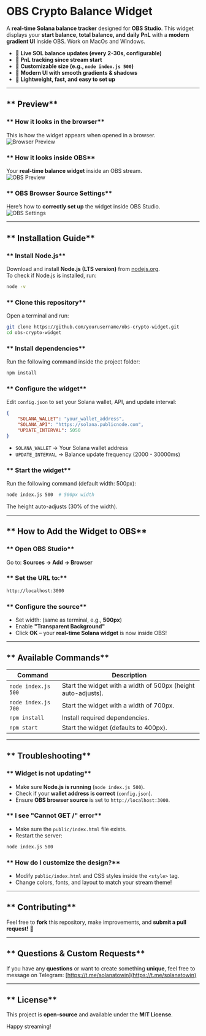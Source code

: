 # **OBS Crypto Balance Widget**   

A **real-time Solana balance tracker** designed for **OBS Studio**. This widget displays your **start balance, total balance, and daily PnL** with a **modern gradient UI** inside OBS. Work on MacOs and Windows.  

- 🔹 **Live SOL balance updates (every 2-30s, configurable)**  
- 🔹 **PnL tracking since stream start**  
- 🔹 **Customizable size (e.g., `node index.js 500`)**  
- 🔹 **Modern UI with smooth gradients & shadows**  
- 🔹 **Lightweight, fast, and easy to set up**  

---

## ** Preview**  

### ** How it looks in the browser**  
This is how the widget appears when opened in a browser.  
![Browser Preview](screens/1.png)  

### ** How it looks inside OBS**  
Your **real-time balance widget** inside an OBS stream.  
![OBS Preview](screens/2.png)  

### ** OBS Browser Source Settings**  
Here’s how to **correctly set up** the widget inside OBS Studio.  
![OBS Settings](screens/3.png)  

---

## ** Installation Guide**  

### ** Install Node.js**  
Download and install **Node.js (LTS version)** from [nodejs.org](https://nodejs.org/).  
To check if Node.js is installed, run:  
```sh
node -v
```

### ** Clone this repository**  
Open a terminal and run:  
```sh
git clone https://github.com/yourusername/obs-crypto-widget.git
cd obs-crypto-widget
```

### ** Install dependencies**  
Run the following command inside the project folder:  
```sh
npm install
```

### ** Configure the widget**  
Edit `config.json` to set your Solana wallet, API, and update interval:  
```json
{
    "SOLANA_WALLET": "your_wallet_address",
    "SOLANA_API": "https://solana.publicnode.com",
    "UPDATE_INTERVAL": 5050
}
```
- `SOLANA_WALLET` → Your Solana wallet address  
- `UPDATE_INTERVAL` → Balance update frequency (2000 - 30000ms)  

### ** Start the widget**  
Run the following command (default width: 500px):  
```sh
node index.js 500  # 500px width
```
 The height auto-adjusts (30% of the width).

---

## ** How to Add the Widget to OBS**  

### ** Open OBS Studio**  
Go to: **Sources → Add → Browser**  

### ** Set the URL to:**  
```sh
http://localhost:3000
```

### ** Configure the source**  
- Set width: (same as terminal, e.g., **500px**)  
- Enable **"Transparent Background"**   
- Click **OK** – your **real-time Solana widget** is now inside OBS!  

---

## ** Available Commands**  
| Command | Description |
|---------|-------------|
| `node index.js 500` | Start the widget with a width of 500px (height auto-adjusts). |
| `node index.js 700` | Start the widget with a width of 700px. |
| `npm install` | Install required dependencies. |
| `npm start` | Start the widget (defaults to 400px). |

---

## ** Troubleshooting**  

### ** Widget is not updating**  
- Make sure **Node.js is running** (`node index.js 500`).  
- Check if your **wallet address is correct** (`config.json`).  
- Ensure **OBS browser source** is set to `http://localhost:3000`.  

### ** I see "Cannot GET /" error**  
- Make sure the `public/index.html` file exists.  
- Restart the server:  
```sh
node index.js 500
```

### ** How do I customize the design?**  
- Modify `public/index.html` and CSS styles inside the `<style>` tag.  
- Change colors, fonts, and layout to match your stream theme!  

---

## ** Contributing**  
Feel free to **fork** this repository, make improvements, and **submit a pull request!** 🚀  

---

## ** Questions & Custom Requests**  
If you have any **questions** or want to create something **unique**, feel free to message on Telegram: [https://t.me/solanatowin](https://t.me/solanatowin)  

---

## ** License**  
This project is **open-source** and available under the **MIT License**.  

Happy streaming! 

